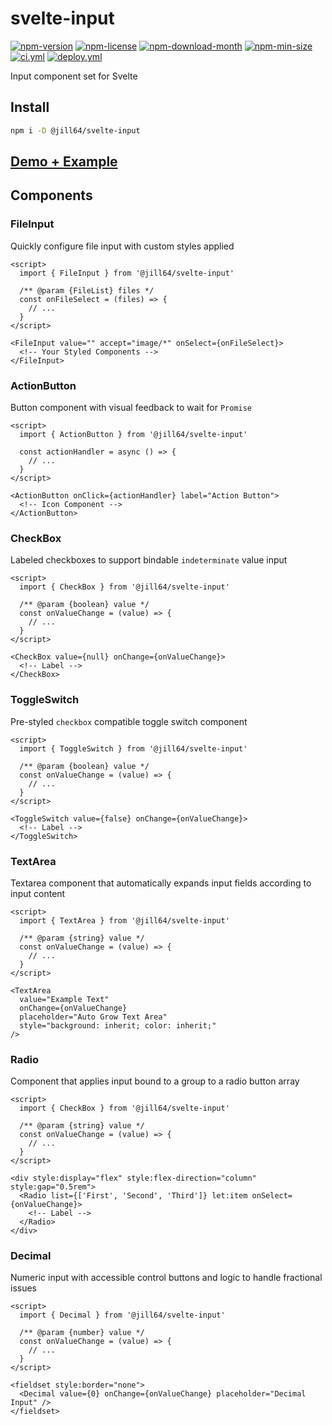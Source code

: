 <!----- BEGIN GHOST DOCS HEADER ----->

# svelte-input

[![npm-version](https://img.shields.io/npm/v/@jill64/svelte-input)](https://npmjs.com/package/@jill64/svelte-input) [![npm-license](https://img.shields.io/npm/l/@jill64/svelte-input)](https://npmjs.com/package/@jill64/svelte-input) [![npm-download-month](https://img.shields.io/npm/dm/@jill64/svelte-input)](https://npmjs.com/package/@jill64/svelte-input) [![npm-min-size](https://img.shields.io/bundlephobia/min/@jill64/svelte-input)](https://npmjs.com/package/@jill64/svelte-input) [![ci.yml](https://github.com/jill64/svelte-input/actions/workflows/ci.yml/badge.svg)](https://github.com/jill64/svelte-input/actions/workflows/ci.yml) [![deploy.yml](https://github.com/jill64/svelte-input/actions/workflows/deploy.yml/badge.svg)](https://github.com/jill64/svelte-input/actions/workflows/deploy.yml)

Input component set for Svelte

<!----- END GHOST DOCS HEADER ----->

## Install

```sh
npm i -D @jill64/svelte-input
```

## [Demo + Example](https://stackblitz.com/edit/jill64-svelte-input?file=src%2Froutes%2FDemo.svelte)

## Components

### FileInput

Quickly configure file input with custom styles applied

```svelte
<script>
  import { FileInput } from '@jill64/svelte-input'

  /** @param {FileList} files */
  const onFileSelect = (files) => {
    // ...
  }
</script>

<FileInput value="" accept="image/*" onSelect={onFileSelect}>
  <!-- Your Styled Components -->
</FileInput>
```

### ActionButton

Button component with visual feedback to wait for `Promise`

```svelte
<script>
  import { ActionButton } from '@jill64/svelte-input'

  const actionHandler = async () => {
    // ...
  }
</script>

<ActionButton onClick={actionHandler} label="Action Button">
  <!-- Icon Component -->
</ActionButton>
```

### CheckBox

Labeled checkboxes to support bindable `indeterminate` value input

```svelte
<script>
  import { CheckBox } from '@jill64/svelte-input'

  /** @param {boolean} value */
  const onValueChange = (value) => {
    // ...
  }
</script>

<CheckBox value={null} onChange={onValueChange}>
  <!-- Label -->
</CheckBox>
```

### ToggleSwitch

Pre-styled `checkbox` compatible toggle switch component

```svelte
<script>
  import { ToggleSwitch } from '@jill64/svelte-input'

  /** @param {boolean} value */
  const onValueChange = (value) => {
    // ...
  }
</script>

<ToggleSwitch value={false} onChange={onValueChange}>
  <!-- Label -->
</ToggleSwitch>
```

### TextArea

Textarea component that automatically expands input fields according to input content

```svelte
<script>
  import { TextArea } from '@jill64/svelte-input'

  /** @param {string} value */
  const onValueChange = (value) => {
    // ...
  }
</script>

<TextArea
  value="Example Text"
  onChange={onValueChange}
  placeholder="Auto Grow Text Area"
  style="background: inherit; color: inherit;"
/>
```

### Radio

Component that applies input bound to a group to a radio button array

```svelte
<script>
  import { CheckBox } from '@jill64/svelte-input'

  /** @param {string} value */
  const onValueChange = (value) => {
    // ...
  }
</script>

<div style:display="flex" style:flex-direction="column" style:gap="0.5rem">
  <Radio list={['First', 'Second', 'Third']} let:item onSelect={onValueChange}>
    <!-- Label -->
  </Radio>
</div>
```

### Decimal

Numeric input with accessible control buttons and logic to handle fractional issues

```svelte
<script>
  import { Decimal } from '@jill64/svelte-input'

  /** @param {number} value */
  const onValueChange = (value) => {
    // ...
  }
</script>

<fieldset style:border="none">
  <Decimal value={0} onChange={onValueChange} placeholder="Decimal Input" />
</fieldset>
```
